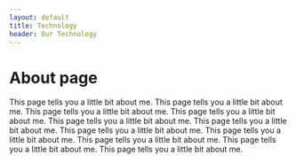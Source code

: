 ```yaml
---
layout: default
title: Technology
header: Our Technology
---
```

# About page

This page tells you a little bit about me.
This page tells you a little bit about me.
This page tells you a little bit about me.
This page tells you a little bit about me.
This page tells you a little bit about me.
This page tells you a little bit about me.
This page tells you a little bit about me.
This page tells you a little bit about me.
This page tells you a little bit about me.
This page tells you a little bit about me.
This page tells you a little bit about me.